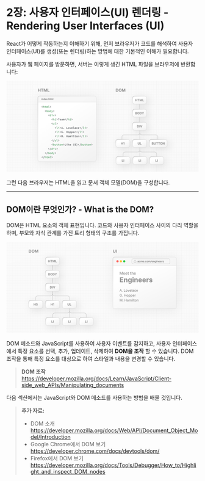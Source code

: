 # 2장: 사용자 인터페이스(UI) 렌더링 - Rendering User Interfaces (UI)

React가 어떻게 작동하는지 이해하기 위해, 먼저 브라우저가 코드를 해석하여 사용자 인터페이스(UI)를 생성(또는 렌더링)하는 방법에 대한 기본적인 이해가 필요합니다.

사용자가 웹 페이지를 방문하면, 서버는 이렇게 생긴 HTML 파일을 브라우저에 반환합니다:

![/assets/React_Foundations/image_url__2Flearn_2Flight_2Flea_e20d4a5cf6bd4e9a8.png](/assets/React_Foundations/image_url__2Flearn_2Flight_2Flea_e20d4a5cf6bd4e9a8.png)

그런 다음 브라우저는 HTML을 읽고 문서 객체 모델(DOM)을 구성합니다.

---

## DOM이란 무엇인가? - What is the DOM?

DOM은 HTML 요소의 객체 표현입니다. 코드와 사용자 인터페이스 사이의 다리 역할을 하며, 부모와 자식 관계를 가진 트리 형태의 구조를 가집니다.

![/assets/React_Foundations/image_url__2Flearn_2Flight_2Flea_a0c242da0f3e4327b.png](/assets/React_Foundations/image_url__2Flearn_2Flight_2Flea_a0c242da0f3e4327b.png)

DOM 메소드와 JavaScript를 사용하여 사용자 이벤트를 감지하고, 사용자 인터페이스에서 특정 요소를 선택, 추가, 업데이트, 삭제하여 **DOM을 조작** 할 수 있습니다. DOM 조작을 통해 특정 요소를 대상으로 하여 스타일과 내용을 변경할 수 있습니다.

> **DOM 조작**  
> <https://developer.mozilla.org/docs/Learn/JavaScript/Client-side_web_APIs/Manipulating_documents>

다음 섹션에서는 JavaScript와 DOM 메소드를 사용하는 방법을 배울 것입니다.

> **추가 자료:**
>
> - DOM 소개
>   <https://developer.mozilla.org/docs/Web/API/Document_Object_Model/Introduction>
> - Google Chrome에서 DOM 보기
>   <https://developer.chrome.com/docs/devtools/dom/>
> - Firefox에서 DOM 보기
>   <https://developer.mozilla.org/docs/Tools/Debugger/How_to/Highlight_and_inspect_DOM_nodes>

